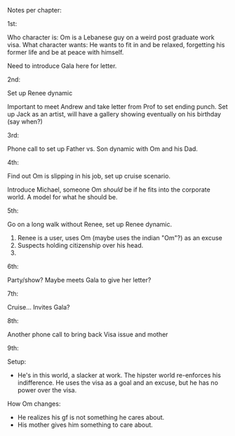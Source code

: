 Notes per chapter:

1st: 

Who character is: Om is a Lebanese guy on a weird post graduate work visa.
What character wants: He wants to fit in and be relaxed, forgetting his former life and be at peace with himself.

Need to introduce Gala here for letter.

2nd:

Set up Renee dynamic

Important to meet Andrew and take letter from Prof to set ending punch. Set up Jack as an artist, will have a gallery showing eventually on his birthday (say when?)

3rd:

Phone call to set up Father vs. Son dynamic with Om and his Dad.

4th:

Find out Om is slipping in his job, set up cruise scenario.

Introduce Michael, someone Om _should_ be if he fits into the corporate world. A model for what he should be.

5th:

Go on a long walk without Renee, set up Renee dynamic.

1. Renee is a user, uses Om (maybe uses the indian "Om"?) as an excuse
2. Suspects holding citizenship over his head.
3. 

6th:

Party/show? Maybe meets Gala to give her letter?

7th:

Cruise... Invites Gala?

8th:

Another phone call to bring back Visa issue and mother

9th:










Setup:

- He's in this world, a slacker at work. The hipster world re-enforces his indifference.
He uses the visa as a goal and an excuse, but he has no power over the visa.

How Om changes:
- He realizes his gf is not something he cares about.
- His mother gives him something to care about.
